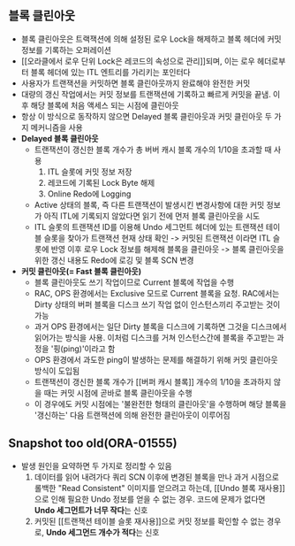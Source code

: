 ## 블록 클린아웃
- 블록 클린아웃은 트랙잭션에 의해 설정된 로우 Lock을 해제하고 블록 헤더에 커밋 정보를 기록하는 오퍼레이션
- [[오라클에서 로우 단위 Lock은 레코드의 속성으로 관리]]되며, 이는 로우 헤더로부터 블록 헤더에 있는 ITL 엔트리를 가리키는 포인터다
- 사용자가 트랜잭션을 커밋하면 블록 클린아웃까지 완료해야 완전한 커밋
- 대량의 갱신 작업에서는 커밋 정보를 트랜잭션에 기록하고 빠르게 커밋을 끝냄. 이후 해당 블록에 처음 액세스 되는 시점에 클린아웃
- 항상 이 방식으로 동작하지 않으면 Delayed 블록 클린아웃과 커밋 클린아웃 두 가지 메커니즘을 사용
- **Delayed 블록 클린아웃**
	- 트랜잭션이 갱신한 블록 개수가 총 버버 캐시 블록 개수의 1/10을 초과할 때 사용
		1. ITL 슬롯에 커밋 정보 저장
		2. 레코드에 기록된 Lock Byte 해제
		3. Online Redo에 Logging
	- Active 상태의 블록, 즉 다른 트랜잭션이 발생시킨 변경사항에 대한 커밋 정보가 아직 ITL에 기록되지 않았다면 읽기 전에 먼저 블록 클린아웃을 시도
	- ITL 슬롯의 트랜잭션 ID를 이용해 Undo 세그먼트 헤더에 있는 트랜잭션 테이블 슬롯을 찾아가 트랜잭션 현재 상태 확인 -> 커밋된 트랜잭션 이라면 ITL 슬롯에 반영 이후 로우 Lock 정보를 해제해 블록을 클린아웃 -> 블록 클린아웃을 위한 갱신 내용도 Redo에 로깅 및 블록 SCN 변경
- **커밋 클린아웃(= Fast 블록 클린아웃)**
	- 블록 클린아웃도 쓰기 작업이므로 Current 블록에 작업을 수행
	- RAC, OPS 환경에서는 Exclusive 모드로 Current 블록을 요청. RAC에서는 Dirty 상태의 버퍼 블록을 디스크 쓰기 작업 없이 인스턴스끼리 주고받는 것이 가능
	- 과거 OPS 환경에서는 일단 Dirty 블록을 디스크에 기록하면 그것을 디스크에서 읽어가는 방식을 사용. 이처럼 디스크를 거쳐 인스턴스간에 블록을 주고받는 과정을 '핑(ping)'이라고 함
	- OPS 환경에서 과도한 ping이 발생하는 문제를 해결하기 위해 커밋 클린아웃 방식이 도입됨
	- 트랜잭션이 갱신한 블록 개수가 [[버퍼 캐시 블록]] 개수의 1/10을 초과하지 않을 때는 커밋 시점에 곧바로 블록 클린아웃을 수행
	- 이 경우에도 커밋 시점에는 '불완전한 형태의 클린아웃'을 수행하며 해당 블록을 '갱신하는' 다음 트랜잭션에 의해 완전한 클린아웃이 이루어짐

## Snapshot too old(ORA-01555)
- 발생 원인을 요약하면 두 가지로 정리할 수 있음
	1. 데이터를 읽어 내려가다 쿼리 SCN 이후에 변경된 블록을 만나 과거 시점으로 롤백한 "Read Consistent" 이미지를 얻으려고 하는데, [[Undo 블록 재사용]]으로 인해 필요한 Undo 정보를 얻을 수 없는 경우. 코드에 문제가 없다면 **Undo 세그먼트가 너무 작다**는 신호
	2. 커밋된 [[트랜잭션 테이블 슬롯 재사용]]으로 커밋 정보를 확인할 수 없는 경우로, **Undo 세그먼드 개수가 적다**는 신호